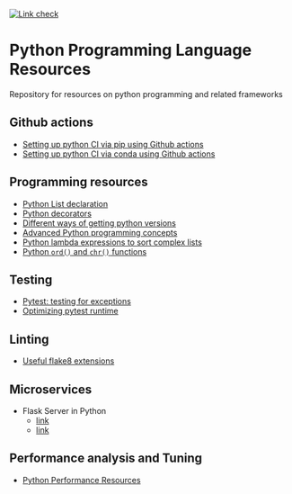 [![Link check](https://github.com/gaugup/PythonPLResources/actions/workflows/linkcheck.yml/badge.svg)](https://github.com/gaugup/PythonPLResources/actions/workflows/linkcheck.yml)

# Python Programming Language Resources
Repository for resources on python programming and related frameworks

## Github actions
- [Setting up python CI via pip using Github actions](https://docs.github.com/en/actions/automating-builds-and-tests/building-and-testing-python)<!-- markdown-link-check-disable-line -->
- [Setting up python CI via conda using Github actions](https://autobencoder.com/2020-08-24-conda-actions/)

## Programming resources
- [Python List declaration](https://careerkarma.com/blog/how-to-initialize-a-list-in-python/)
- [Python decorators](https://www.freecodecamp.org/news/python-decorators-explained-with-examples/#:~:text=When%20to%20Use%20a%20Decorator%20in%20Python%20You%27ll,to%20run%20the%20same%20code%20on%20multiple%20functions)
- [Different ways of getting python versions](https://github.com/gaugup/PythonPLResources/blob/main/WaysToGetPythonVersion/WaysToGetPythonVersion.md)
- [Advanced Python programming concepts](https://betterprogramming.pub/must-know-python-concepts-for-experienced-developers-4554ceea3d95?gi=1b8acc80e46)
- [Python lambda expressions to sort complex lists](https://www.adamsmith.haus/python/answers/how-to-sort-a-list-with-a-lambda-expression-in-python)
- [Python `ord()` and `chr()` functions](https://datagy.io/python-ord-chr/)

## Testing
- [Pytest: testing for exceptions](https://miguendes.me/how-to-check-if-an-exception-is-raised-or-not-with-pytest)
- [Optimizing pytest runtime](https://github.com/gaugup/PythonPLResources/blob/main/OptimizingPytestRuntime/OptimizingPytestRuntime.md)

## Linting
- [Useful flake8 extensions](https://github.com/DmytroLitvinov/awesome-flake8-extensions)

## Microservices
- Flask Server in Python
  - [link](https://scoutapm.com/blog/python-flask-tutorial-getting-started-with-flask)
  - [link](https://www.digitalocean.com/community/tutorials/processing-incoming-request-data-in-flask)

## Performance analysis and Tuning
- [Python Performance Resources](https://github.com/gaugup/PythonPerformanceResources)
